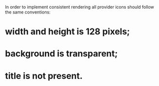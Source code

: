 In order to implement consistent rendering all provider icons should follow the same conventions:

# width and height is 128 pixels;
# background is transparent;
# title is not present.
